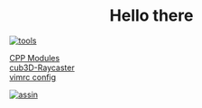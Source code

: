 <!DOCTYPE html>
<h1 align="center">Hello there</h1>
<a href="https://imgbb.com/"><img src="https://i.ibb.co/qCPCpmn/tools.png" alt="tools" border="0"></a>

[CPP Modules](https://github.com/gde-alme/CPP-modules)  
[cub3D-Raycaster](https://github.com/gde-alme/cub3d-Raycaster)  
[vimrc config](https://github.com/gde-alme/vimrc)  

<a href="https://imgbb.com/"><img src="https://i.ibb.co/YR2p9jP/assin.png" alt="assin" border="0"></a>
